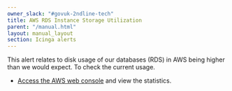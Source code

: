 ```yaml
---
owner_slack: "#govuk-2ndline-tech"
title: AWS RDS Instance Storage Utilization
parent: "/manual.html"
layout: manual_layout
section: Icinga alerts
---
```


This alert relates to disk usage of our databases (RDS) in AWS being higher than we would expect. To check the current usage.

- [Access the AWS web console][] and view the statistics.

[Access the AWS web console]: https://eu-west-1.console.aws.amazon.com/rds/home?region=eu-west-1
